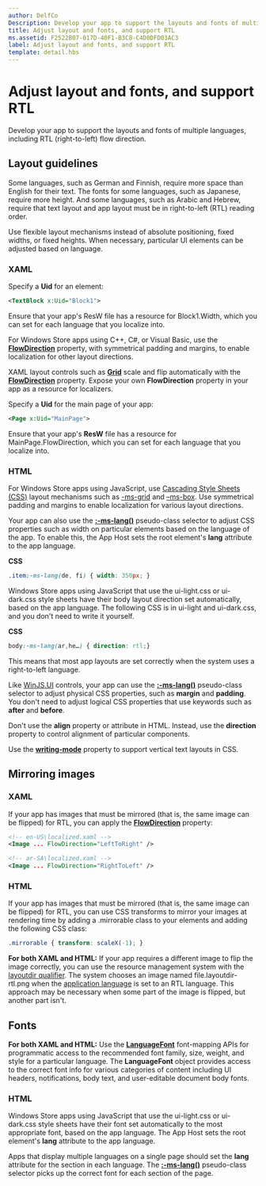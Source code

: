 ```yaml
---
author: DelfCo
Description: Develop your app to support the layouts and fonts of multiple languages, including RTL (right-to-left) flow direction.
title: Adjust layout and fonts, and support RTL
ms.assetid: F2522B07-017D-40F1-B3C8-C4D0DFD03AC3
label: Adjust layout and fonts, and support RTL
template: detail.hbs
---
```


# Adjust layout and fonts, and support RTL





Develop your app to support the layouts and fonts of multiple languages, including RTL (right-to-left) flow direction.

## <span id="Layout_guidelines"></span><span id="layout_guidelines"></span><span id="LAYOUT_GUIDELINES"></span>Layout guidelines


Some languages, such as German and Finnish, require more space than English for their text. The fonts for some languages, such as Japanese, require more height. And some languages, such as Arabic and Hebrew, require that text layout and app layout must be in right-to-left (RTL) reading order.

Use flexible layout mechanisms instead of absolute positioning, fixed widths, or fixed heights. When necessary, particular UI elements can be adjusted based on language.

### <span id="XAML"></span><span id="xaml"></span>XAML

Specify a **Uid** for an element:

```XML
<TextBlock x:Uid="Block1">
```

Ensure that your app's ResW file has a resource for Block1.Width, which you can set for each language that you localize into.

For Windows Store apps using C++, C\#, or Visual Basic, use the [**FlowDirection**](https://msdn.microsoft.com/library/windows/apps/br208716) property, with symmetrical padding and margins, to enable localization for other layout directions.

XAML layout controls such as [**Grid**](https://msdn.microsoft.com/library/windows/apps/br242704) scale and flip automatically with the [**FlowDirection**](https://msdn.microsoft.com/library/windows/apps/br208716) property. Expose your own **FlowDirection** property in your app as a resource for localizers.

Specify a **Uid** for the main page of your app:

```XML
<Page x:Uid="MainPage">
```

Ensure that your app's **ResW** file has a resource for MainPage.FlowDirection, which you can set for each language that you localize into.

### <span id="HTML"></span><span id="html"></span>HTML

For Windows Store apps using JavaScript, use [Cascading Style Sheets (CSS)](https://msdn.microsoft.com/library/ms531209) layout mechanisms such as [-ms-grid](https://msdn.microsoft.com/en-us/library/windows/apps/hh465453.aspx#g_section) and [–ms-box](https://msdn.microsoft.com/en-us/library/windows/apps/hh465453.aspx#f_section). Use symmetrical padding and margins to enable localization for various layout directions.

Your app can also use the [**:-ms-lang()**](https://msdn.microsoft.com/library/cc848867) pseudo-class selector to adjust CSS properties such as width on particular elements based on the language of the app. To enable this, the App Host sets the root element's **lang** attribute to the app language.

**CSS**
```CSS
.item:-ms-lang(de, fi) { width: 350px; }
```

Windows Store apps using JavaScript that use the ui-light.css or ui-dark.css style sheets have their body layout direction set automatically, based on the app language. The following CSS is in ui-light and ui-dark.css, and you don't need to write it yourself.

**CSS**
```CSS
body:-ms-lang(ar,he…) { direction: rtl;}
```

This means that most app layouts are set correctly when the system uses a right-to-left language.

Like [WinJS.UI](https://msdn.microsoft.com/library/windows/apps/br229782) controls, your app can use the [**:-ms-lang()**](https://msdn.microsoft.com/library/cc848867) pseudo-class selector to adjust physical CSS properties, such as **margin** and **padding**. You don't need to adjust logical CSS properties that use keywords such as **after** and **before**.

Don't use the **align** property or attribute in HTML. Instead, use the **direction** property to control alignment of particular components.

Use the [**writing-mode**](https://msdn.microsoft.com/library/ms531187) property to support vertical text layouts in CSS.

## <span id="Mirroring_images"></span><span id="mirroring_images"></span><span id="MIRRORING_IMAGES"></span>Mirroring images


### <span id="XAML"></span><span id="xaml"></span>XAML

If your app has images that must be mirrored (that is, the same image can be flipped) for RTL, you can apply the [**FlowDirection**](https://msdn.microsoft.com/library/windows/apps/br208716) property:

```XML
<!-- en-US\localized.xaml -->
<Image ... FlowDirection="LeftToRight" />

<!-- ar-SA\localized.xaml -->
<Image ... FlowDirection="RightToLeft" />
```

### <span id="HTML"></span><span id="html"></span>HTML

If your app has images that must be mirrored (that is, the same image can be flipped) for RTL, you can use CSS transforms to mirror your images at rendering time by adding a .mirrorable class to your elements and adding the following CSS class:

```CSS
.mirrorable { transform: scaleX(-1); }
```

**For both XAML and HTML:** If your app requires a different image to flip the image correctly, you can use the resource management system with the [layoutdir qualifier](https://msdn.microsoft.com/library/windows/apps/xaml/hh965324). The system chooses an image named file.layoutdir-rtl.png when the [application language](manage-language-and-region.md) is set to an RTL language. This approach may be necessary when some part of the image is flipped, but another part isn't.

## <span id="Fonts"></span><span id="fonts"></span><span id="FONTS"></span>Fonts


**For both XAML and HTML:** Use the [**LanguageFont**](https://msdn.microsoft.com/library/windows/apps/br206864) font-mapping APIs for programmatic access to the recommended font family, size, weight, and style for a particular language. The **LanguageFont** object provides access to the correct font info for various categories of content including UI headers, notifications, body text, and user-editable document body fonts.

### <span id="HTML"></span><span id="html"></span>HTML

Windows Store apps using JavaScript that use the ui-light.css or ui-dark.css style sheets have their font set automatically to the most appropriate font, based on the app language. The App Host sets the root element's **lang** attribute to the app language.

Apps that display multiple languages on a single page should set the **lang** attribute for the section in each language. The [**:-ms-lang()**](https://msdn.microsoft.com/library/cc848867) pseudo-class selector picks up the correct font for each section of the page.

 

 





<!--HONumber=Jun16_HO2-->


